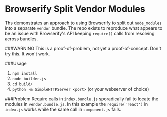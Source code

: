 # Browserify Split Vendor Modules

Ths demonstrates an approach to using Browserify to split out `node_modules` into a separate `vendor` bundle. The repo exists to reproduce what appears to be an issue with Browserify's API keeping `require()` calls from resolving across bundles.

###WARNING
This is a proof-of-problem, not yet a proof-of-concept. Don't try this. It won't work.

###Usage
 1. `npm install`
 2. `node builder.js`
 3. `cd build/`
 4. `python -m SimpleHTTPServer <port>` (or your webserver of choice)

###Problem
Require calls in `index.bundle.js` sporadically fail to locate the modules in `vendor.bundle.js`. In this example the `require('react')` in `index.js` works while the same call in `component.js` fails.